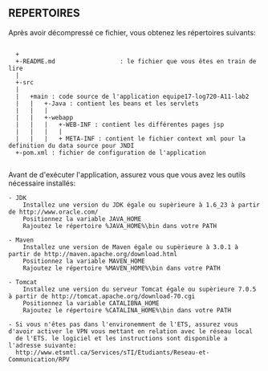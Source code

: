 
<h2>REPERTOIRES</h2>

Après avoir décompressé ce fichier, vous obtenez les répertoires suivants:
  
  <pre><code>   
  +
  +-README.md                  : le fichier que vous êtes en train de lire
  |
  +-src 
  |
  |   +main : code source de l'application equipe17-log720-A11-lab2 
  |   |   +-Java : contient les beans et les servlets
  |   |   |
  |   |   +-webapp
  |   |   |   +-WEB-INF : contient les différentes pages jsp 
  |   |   |   |
  |   |   |   + META-INF : contient le fichier context xml pour la definition du data source pour JNDI
  +-pom.xml : fichier de configuration de l'application
  </code></pre>
  
 
 Avant de d'exécuter l'application, assurez vous que vous avez les outils nécessaire installés:

    - JDK
        Installez une version du JDK égale ou supèrieure à 1.6_23 à partir de http://www.oracle.com/
        Positionnez la variable JAVA_HOME
        Rajoutez le répertoire %JAVA_HOME%\bin dans votre PATH
        
    - Maven
        Installez une version de Maven égale ou supèrieure à 3.0.1 à partir de http://maven.apache.org/download.html
        Positionnez la variable MAVEN_HOME
        Rajoutez le répertoire %MAVEN_HOME%\bin dans votre PATH
        
    - Tomcat
        Installez une version du serveur Tomcat égale ou supèrieure 7.0.5 à partir de http://tomcat.apache.org/download-70.cgi
        Positionnez la variable CATALIBNA_HOME
        Rajoutez le répertoire %CATALINA_HOME%\bin dans votre PATH
        
    - Si vous n'êtes pas dans l'environemment de l'ETS, assurez vous d'avoir activer le VPN vous mettant en relation avec le réseau local
      de l'ETS. le logiciel et les instructions sont disponible a l'adresse suivante: 
      http://www.etsmtl.ca/Services/sTI/Etudiants/Reseau-et-Communication/RPV
      
      
